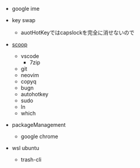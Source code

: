 - google ime
- key swap
  - auotHotKeyではcapslockを完全に消せないので
- [scoop](https://scoop.sh)
  - vscode
    - 7zip
  - git
  - neovim
  - copyq
  - bugn
  - autohotkey
  - sudo
  - ln
  - which

- packageManagement
  - google chrome

- wsl ubuntu
  - trash-cli
